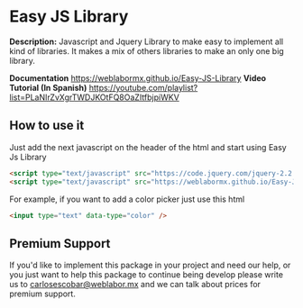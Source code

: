 # Easy JS Library

**Description:** Javascript and Jquery Library to make easy to implement all kind of libraries. It makes a mix of others libraries to make an only one big library.

**Documentation** https://weblabormx.github.io/Easy-JS-Library
**Video Tutorial (In Spanish)** https://youtube.com/playlist?list=PLaNIrZvXgrTWDJKOtFQ8OaZItfbjpiWKV

How to use it
--------------
Just add the next javascript on the header of the html and start using Easy Js Library

```html
<script type="text/javascript" src="https://code.jquery.com/jquery-2.2.4.min.js"></script>
<script type="text/javascript" src="https://weblabormx.github.io/Easy-JS-Library/library/script.js"></script>
```

For example, if you want to add a color picker just use this html

```html
<input type="text" data-type="color" />
```

## Premium Support
If you'd like to implement this package in your project and need our help, or you just want to help this package to continue being develop please write us to carlosescobar@weblabor.mx and we can talk about prices for premium support.